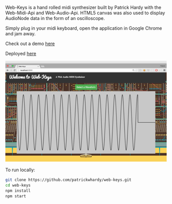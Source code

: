 Web-Keys is a hand rolled midi synthesizer built by Patrick Hardy with the Web-Midi-Api and Web-Audio-Api. HTML5 canvas was also used to display AudioNode data in the form of an oscilloscope.

Simply plug in your midi keyboard, open the application in Google Chrome and jam away.

Check out a demo [here](https://www.youtube.com/watch?v=pm0fRb7v4EY)

Deployed [here](http://patrickwhardy.github.io/)

![alt tag](./screenshot.png)

To run locally:
``` bash
git clone https://github.com/patrickwhardy/web-keys.git
cd web-keys
npm install
npm start
```
